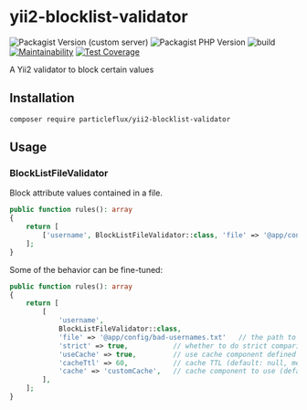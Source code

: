 # yii2-blocklist-validator

![Packagist Version (custom server)](https://img.shields.io/packagist/v/particleflux/yii2-blocklist-validator)
![Packagist PHP Version](https://img.shields.io/packagist/dependency-v/particleflux/yii2-blocklist-validator/php)
![build](https://github.com/particleflux/yii2-blocklist-validator/actions/workflows/tests.yml/badge.svg)
[![Maintainability](https://api.codeclimate.com/v1/badges/97d25149885e46341929/maintainability)](https://codeclimate.com/github/particleflux/yii2-blocklist-validator/maintainability)
[![Test Coverage](https://api.codeclimate.com/v1/badges/97d25149885e46341929/test_coverage)](https://codeclimate.com/github/particleflux/yii2-blocklist-validator/test_coverage)

A Yii2 validator to block certain values

## Installation

```shell
composer require particleflux/yii2-blocklist-validator
```

## Usage

### BlockListFileValidator

Block attribute values contained in a file.

```php
public function rules(): array
{
    return [
        ['username', BlockListFileValidator::class, 'file' => '@app/config/bad-usernames.txt'],
    ];
}
```

Some of the behavior can be fine-tuned:

```php
public function rules(): array
{
    return [
        [
            'username',
            BlockListFileValidator::class,
            'file' => '@app/config/bad-usernames.txt'   // the path to the blocklist file, can contain aliases
            'strict' => true,           // whether to do strict comparison (default: false)
            'useCache' => true,         // use cache component defined in 'cache' (default: true)
            'cacheTtl' => 60,           // cache TTL (default: null, meaning the component default)
            'cache' => 'customCache',   // cache component to use (default 'cache')
        ],
    ];
}
```
